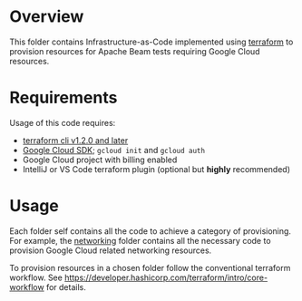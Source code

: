 <!--
    Licensed to the Apache Software Foundation (ASF) under one
    or more contributor license agreements.  See the NOTICE file
    distributed with this work for additional information
    regarding copyright ownership.  The ASF licenses this file
    to you under the Apache License, Version 2.0 (the
    "License"); you may not use this file except in compliance
    with the License.  You may obtain a copy of the License at

      http://www.apache.org/licenses/LICENSE-2.0

    Unless required by applicable law or agreed to in writing,
    software distributed under the License is distributed on an
    "AS IS" BASIS, WITHOUT WARRANTIES OR CONDITIONS OF ANY
    KIND, either express or implied.  See the License for the
    specific language governing permissions and limitations
    under the License.
-->

# Overview

This folder contains Infrastructure-as-Code implemented using
[terraform](https://terraform.io) to provision resources for Apache Beam tests
requiring Google Cloud resources.

# Requirements

Usage of this code requires:

- [terraform cli v1.2.0 and later](https://terraform.io)
- [Google Cloud SDK](https://cloud.google.com/sdk); `gcloud init`
  and `gcloud auth`
- Google Cloud project with billing enabled
- IntelliJ or VS Code terraform plugin (optional but **highly** recommended)

# Usage

Each folder self contains all the code to achieve a category of
provisioning. For example, the [networking](networking) folder contains
all the necessary code to provision Google Cloud related networking resources.

To provision resources in a chosen folder follow the conventional terraform
workflow. See https://developer.hashicorp.com/terraform/intro/core-workflow
for details.
